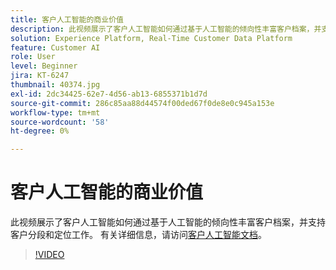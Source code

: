 ```yaml
---
title: 客户人工智能的商业价值
description: 此视频展示了客户人工智能如何通过基于人工智能的倾向性丰富客户档案，并支持客户分段和定位工作。
solution: Experience Platform, Real-Time Customer Data Platform
feature: Customer AI
role: User
level: Beginner
jira: KT-6247
thumbnail: 40374.jpg
exl-id: 2dc34425-62e7-4d56-ab13-6855371b1d7d
source-git-commit: 286c85aa88d44574f00ded67f0de8e0c945a153e
workflow-type: tm+mt
source-wordcount: '58'
ht-degree: 0%

---
```


# 客户人工智能的商业价值

此视频展示了客户人工智能如何通过基于人工智能的倾向性丰富客户档案，并支持客户分段和定位工作。 有关详细信息，请访问[客户人工智能文档](https://experienceleague.adobe.com/docs/experience-platform/intelligent-services/customer-ai/overview.html?lang=zh-Hans)。

>[!VIDEO](https://video.tv.adobe.com/v/40374?learn=on&enablevpops)


